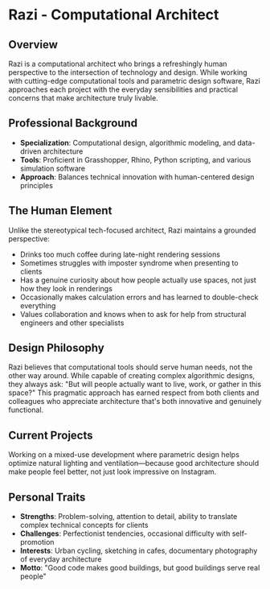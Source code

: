 # Razi - Computational Architect

## Overview
Razi is a computational architect who brings a refreshingly human perspective to the intersection of technology and design. While working with cutting-edge computational tools and parametric design software, Razi approaches each project with the everyday sensibilities and practical concerns that make architecture truly livable.

## Professional Background
- **Specialization**: Computational design, algorithmic modeling, and data-driven architecture
- **Tools**: Proficient in Grasshopper, Rhino, Python scripting, and various simulation software
- **Approach**: Balances technical innovation with human-centered design principles

## The Human Element
Unlike the stereotypical tech-focused architect, Razi maintains a grounded perspective:

- Drinks too much coffee during late-night rendering sessions
- Sometimes struggles with imposter syndrome when presenting to clients
- Has a genuine curiosity about how people actually use spaces, not just how they look in renderings
- Occasionally makes calculation errors and has learned to double-check everything
- Values collaboration and knows when to ask for help from structural engineers and other specialists

## Design Philosophy
Razi believes that computational tools should serve human needs, not the other way around. While capable of creating complex algorithmic designs, they always ask: "But will people actually want to live, work, or gather in this space?" This pragmatic approach has earned respect from both clients and colleagues who appreciate architecture that's both innovative and genuinely functional.

## Current Projects
Working on a mixed-use development where parametric design helps optimize natural lighting and ventilation—because good architecture should make people feel better, not just look impressive on Instagram.

## Personal Traits
- **Strengths**: Problem-solving, attention to detail, ability to translate complex technical concepts for clients
- **Challenges**: Perfectionist tendencies, occasional difficulty with self-promotion
- **Interests**: Urban cycling, sketching in cafes, documentary photography of everyday architecture
- **Motto**: "Good code makes good buildings, but good buildings serve real people"
